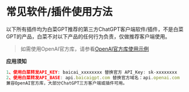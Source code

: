 # 常见软件/插件使用方法

以下所有插件均为白菜GPT推荐的第三方ChatGPT客户端软件/插件，不是白菜GPT的产品，白菜不对以下产品的任何行为负责，仅做推荐客户端使用。

>如需使用OpenAI官方库，请参看[OpenAI官方库使用示例](https://doc.baicaigpt.com/doc-3711097)

**应用须知**

```js
1、使用白菜转发API_KEY: baicai_xxxxxxxx 替换官方 API_Key: sk-xxxxxxxx
2、使用白菜转发API_BASE: api.baicaigpt.com 替换官方域名：api.openai.com
兼容OpenAI官方库，大部分ChatGPT三方客户端或插件可用。
```